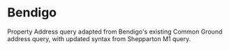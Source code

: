 # Bendigo

Property Address query adapted from Bendigo's existing Common Ground address query, with updated syntax from Shepparton M1 query.
